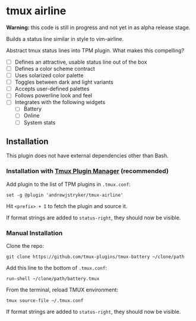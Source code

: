 # tmux airline

**Warning:** this code is still in progress and not yet in as alpha release
stage.

Builds a status line similar in style to vim-airline.

Abstract tmux status lines into TPM plugin. What makes this compelling?

- [ ] Defines an attractive, usable status line out of the box
- [ ] Defines a color scheme contract
- [ ] Uses solarized color palette
- [ ] Toggles between dark and light variants
- [ ] Accepts user-defined palettes
- [ ] Follows powerline look and feel
- [ ] Integrates with the following widgets
  - [ ] Battery
  - [ ] Online
  - [ ] System stats

## Installation

This plugin does not have external dependencies other than Bash.

### Installation with [Tmux Plugin Manager](https://github.com/tmux-plugins/tpm) (recommended)

Add plugin to the list of TPM plugins in `.tmux.conf`:

```tmux
set -g @plugin 'andrewjstryker/tmux-airline'
```

Hit `<prefix> + I` to fetch the plugin and source it.

If format strings are added to `status-right`, they should now be visible.

### Manual Installation

Clone the repo:

```shell
git clone https://github.com/tmux-plugins/tmux-battery ~/clone/path
```

Add this line to the bottom of `.tmux.conf`:

```tmux
run-shell ~/clone/path/battery.tmux
```

From the terminal, reload TMUX environment:

```shell
tmux source-file ~/.tmux.conf
```

If format strings are added to `status-right`, they should now be visible.

